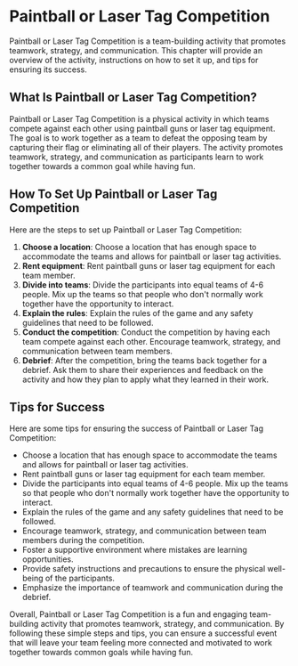 Paintball or Laser Tag Competition
=====================================================================

Paintball or Laser Tag Competition is a team-building activity that promotes teamwork, strategy, and communication. This chapter will provide an overview of the activity, instructions on how to set it up, and tips for ensuring its success.

What Is Paintball or Laser Tag Competition?
-------------------------------------------

Paintball or Laser Tag Competition is a physical activity in which teams compete against each other using paintball guns or laser tag equipment. The goal is to work together as a team to defeat the opposing team by capturing their flag or eliminating all of their players. The activity promotes teamwork, strategy, and communication as participants learn to work together towards a common goal while having fun.

How To Set Up Paintball or Laser Tag Competition
------------------------------------------------

Here are the steps to set up Paintball or Laser Tag Competition:

1. **Choose a location**: Choose a location that has enough space to accommodate the teams and allows for paintball or laser tag activities.
2. **Rent equipment**: Rent paintball guns or laser tag equipment for each team member.
3. **Divide into teams**: Divide the participants into equal teams of 4-6 people. Mix up the teams so that people who don't normally work together have the opportunity to interact.
4. **Explain the rules**: Explain the rules of the game and any safety guidelines that need to be followed.
5. **Conduct the competition**: Conduct the competition by having each team compete against each other. Encourage teamwork, strategy, and communication between team members.
6. **Debrief**: After the competition, bring the teams back together for a debrief. Ask them to share their experiences and feedback on the activity and how they plan to apply what they learned in their work.

Tips for Success
----------------

Here are some tips for ensuring the success of Paintball or Laser Tag Competition:

* Choose a location that has enough space to accommodate the teams and allows for paintball or laser tag activities.
* Rent paintball guns or laser tag equipment for each team member.
* Divide the participants into equal teams of 4-6 people. Mix up the teams so that people who don't normally work together have the opportunity to interact.
* Explain the rules of the game and any safety guidelines that need to be followed.
* Encourage teamwork, strategy, and communication between team members during the competition.
* Foster a supportive environment where mistakes are learning opportunities.
* Provide safety instructions and precautions to ensure the physical well-being of the participants.
* Emphasize the importance of teamwork and communication during the debrief.

Overall, Paintball or Laser Tag Competition is a fun and engaging team-building activity that promotes teamwork, strategy, and communication. By following these simple steps and tips, you can ensure a successful event that will leave your team feeling more connected and motivated to work together towards common goals while having fun.
